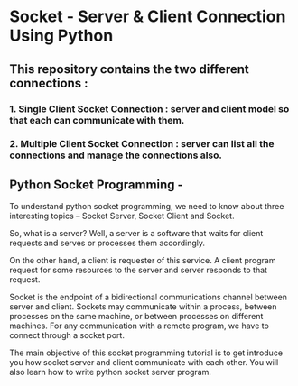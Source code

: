 # Socket - Server & Client Connection Using Python

## This repository contains the two different connections :
### 1. Single Client Socket Connection :  server and client model so that each can communicate with them.

### 2. Multiple Client Socket Connection : server can list all the connections and manage the connections also.



## Python Socket Programming - 

To understand python socket programming, we need to know about three interesting topics – Socket Server, Socket Client and Socket.

So, what is a server? Well, a server is a software that waits for client requests and serves or processes them accordingly.

On the other hand, a client is requester of this service. A client program request for some resources to the server and server responds to that request.

Socket is the endpoint of a bidirectional communications channel between server and client. Sockets may communicate within a process, between processes on the same machine, or between processes on different machines. For any communication with a remote program, we have to connect through a socket port.

The main objective of this socket programming tutorial is to get introduce you how socket server and client communicate with each other. You will also learn how to write python socket server program.
